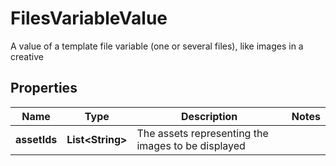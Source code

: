 

# FilesVariableValue

A value of a template file variable (one or several files), like images in a creative

## Properties

Name | Type | Description | Notes
------------ | ------------- | ------------- | -------------
**assetIds** | **List&lt;String&gt;** | The assets representing the images to be displayed | 



